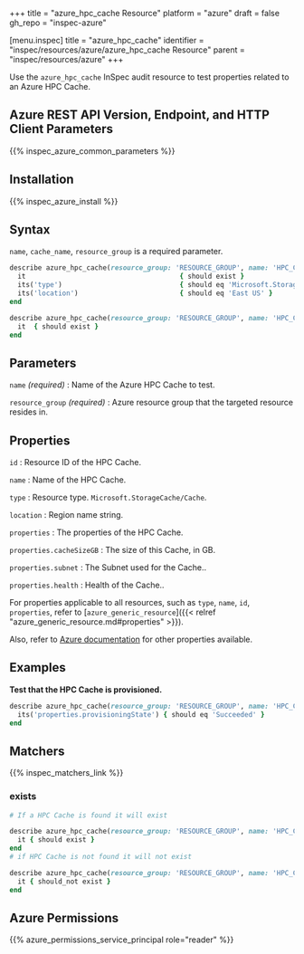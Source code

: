 +++
title = "azure_hpc_cache Resource"
platform = "azure"
draft = false
gh_repo = "inspec-azure"

[menu.inspec]
title = "azure_hpc_cache"
identifier = "inspec/resources/azure/azure_hpc_cache Resource"
parent = "inspec/resources/azure"
+++

Use the `azure_hpc_cache` InSpec audit resource to test properties related to an Azure HPC Cache.

## Azure REST API Version, Endpoint, and HTTP Client Parameters

{{% inspec_azure_common_parameters %}}

## Installation

{{% inspec_azure_install %}}

## Syntax

`name`, `cache_name`, `resource_group` is a required parameter.

```ruby
describe azure_hpc_cache(resource_group: 'RESOURCE_GROUP', name: 'HPC_CACHE_NAME') do
  it                                      { should exist }
  its('type')                             { should eq 'Microsoft.StorageCache/Cache' }
  its('location')                         { should eq 'East US' }
end
```

```ruby
describe azure_hpc_cache(resource_group: 'RESOURCE_GROUP', name: 'HPC_CACHE_NAME') do
  it  { should exist }
end
```

## Parameters

`name` _(required)_
: Name of the Azure HPC Cache to test.

`resource_group` _(required)_
: Azure resource group that the targeted resource resides in.

## Properties

`id`
: Resource ID of the HPC Cache.

`name`
: Name of the HPC Cache.

`type`
: Resource type. `Microsoft.StorageCache/Cache`.

`location`
: Region name string.

`properties`
: The properties of the HPC Cache.

`properties.cacheSizeGB`
: The size of this Cache, in GB.

`properties.subnet`
: The Subnet used for the Cache..

`properties.health`
: Health of the Cache..


For properties applicable to all resources, such as `type`, `name`, `id`, `properties`, refer to [`azure_generic_resource`]({{< relref "azure_generic_resource.md#properties" >}}).

Also, refer to [Azure documentation](https://docs.microsoft.com/en-us/rest/api/storagecache/caches/get#cache) for other properties available.

## Examples

**Test that the HPC Cache is provisioned.**

```ruby
describe azure_hpc_cache(resource_group: 'RESOURCE_GROUP', name: 'HPC_CACHE_NAME') do
  its('properties.provisioningState') { should eq 'Succeeded' }
end
```

## Matchers

{{% inspec_matchers_link %}}

### exists

```ruby
# If a HPC Cache is found it will exist

describe azure_hpc_cache(resource_group: 'RESOURCE_GROUP', name: 'HPC_CACHE_NAME') do
  it { should exist }
end
# if HPC Cache is not found it will not exist

describe azure_hpc_cache(resource_group: 'RESOURCE_GROUP', name: 'HPC_CACHE_NAME') do
  it { should_not exist }
end
```

## Azure Permissions

{{% azure_permissions_service_principal role="reader" %}}